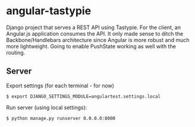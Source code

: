 angular-tastypie
================

Django project that serves a REST API using Tastypie. For the client, an Angular.js application consumes the API. It only made sense to ditch the Backbone/Handlebars architecture since Angular is more robust and much more lightweight. Going to enable PushState working as well with the routing.

Server
------

Export settings (for each terminal - for now)

    $ export DJANGO_SETTINGS_MODULE=angulartest.settings.local
    
Run server (using local settings):

    $ python manage.py runserver 0.0.0.0:8000
